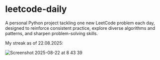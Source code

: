 # leetcode-daily

A personal Python project tackling one new LeetCode problem each day, designed to reinforce consistent practice, explore diverse algorithms and patterns, and sharpen problem-solving skills.

My streak as of 22.08.2025:

![Screenshot 2025-08-22 at 8 43 39](https://github.com/user-attachments/assets/c272a8da-fa2b-4bec-a83f-018756b5a393)
